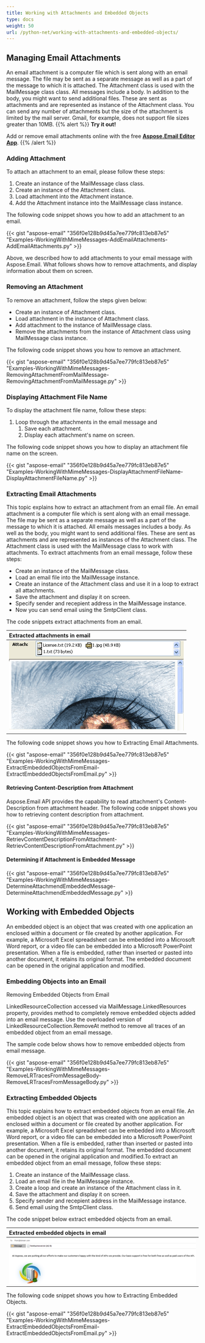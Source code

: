 ```yaml
---
title: Working with Attachments and Embedded Objects
type: docs
weight: 50
url: /python-net/working-with-attachments-and-embedded-objects/
---
```



## **Managing Email Attachments**
An email attachment is a computer file which is sent along with an email message. The file may be sent as a separate message as well as a part of the message to which it is attached. The Attachment class is used with the MailMessage class class. All messages include a body. In addition to the body, you might want to send additional files. These are sent as attachments and are represented as instance of the Attachment class. You can send any number of attachments but the size of the attachment is limited by the mail server. Gmail, for example, does not support file sizes greater than 10MB.
{{% alert %}}
**Try it out!**

Add or remove email attachments online with the free [**Aspose.Email Editor App**](https://products.aspose.app/email/editor).
{{% /alert %}}
### **Adding Attachment**
To attach an attachment to an email, please follow these steps:

1. Create an instance of the MailMessage class class.
1. Create an instance of the Attachment class.
1. Load attachment into the Attachment instance.
1. Add the Attachment instance into the MailMessage class instance.

The following code snippet shows you how to add an attachment to an email.



{{< gist "aspose-email" "356f0e128b9d45a7ee779fc813eb87e5" "Examples-WorkingWithMimeMessages-AddEmailAttachments-AddEmailAttachments.py" >}}



Above, we described how to add attachments to your email message with Aspose.Email. What follows shows how to remove attachments, and display information about them on screen.
### **Removing an Attachment**
To remove an attachment, follow the steps given below:

- Create an instance of Attachment class.
- Load attachment in the instance of Attachment class.
- Add attachment to the instance of MailMessage class.
- Remove the attachments from the instance of Attachment class using MailMessage class instance.

The following code snippet shows you how to remove an attachment.



{{< gist "aspose-email" "356f0e128b9d45a7ee779fc813eb87e5" "Examples-WorkingWithMimeMessages-RemovingAttachmentFromMailMessage-RemovingAttachmentFromMailMessage.py" >}}
### **Displaying Attachment File Name**
To display the attachment file name, follow these steps:

1. Loop through the attachments in the email message and
   1. Save each attachment.
   1. Display each attachment's name on screen.

The following code snippet shows you how to display an attachment file name on the screen.



{{< gist "aspose-email" "356f0e128b9d45a7ee779fc813eb87e5" "Examples-WorkingWithMimeMessages-DisplayAttachmentFileName-DisplayAttachmentFileName.py" >}}
### **Extracting Email Attachments**
This topic explains how to extract an attachment from an email file. An email attachment is a computer file which is sent along with an email message. The file may be sent as a separate message as well as a part of the message to which it is attached. All emails messages includes a body. As well as the body, you might want to send additional files. These are sent as attachments and are represented as instances of the Attachment class. The Attachment class is used with the MailMessage class to work with attachments. To extract attachments from an email message, follow these steps:

- Create an instance of the MailMessage class.
- Load an email file into the MailMessage instance.
- Create an instance of the Attachment class and use it in a loop to extract all attachments.
- Save the attachment and display it on screen.
- Specify sender and recepient address in the MailMessage instance.
- Now you can send email using the SmtpClient class.

The code snippets extract attachments from an email.

|**Extracted attachments in email**|
| :- |
|![todo:image_alt_text](working-with-attachments-and-embedded-objects_1.png)|
The following code snippet shows you how to Extracting Email Attachments.



{{< gist "aspose-email" "356f0e128b9d45a7ee779fc813eb87e5" "Examples-WorkingWithMimeMessages-ExtractEmbeddedObjectsFromEmail-ExtractEmbeddedObjectsFromEmail.py" >}}
#### **Retrieving Content-Description from Attachment**
Aspose.Email API provides the capability to read attachment's Content-Description from attachment header. The following code snippet shows you how to retrieving content description from attachment.



{{< gist "aspose-email" "356f0e128b9d45a7ee779fc813eb87e5" "Examples-WorkingWithMimeMessages-RetrievContentDescriptionFromAttachment-RetrievContentDescriptionFromAttachment.py" >}}
#### **Determining if Attachment is Embedded Message**
{{< gist "aspose-email" "356f0e128b9d45a7ee779fc813eb87e5" "Examples-WorkingWithMimeMessages-DetermineAttachmendEmbeddedMessage-DetermineAttachmendEmbeddedMessage.py" >}}
## **Working with Embedded Objects**
An embedded object is an object that was created with one application an enclosed within a document or file created by another application. For example, a Microsoft Excel spreadsheet can be embedded into a Microsoft Word report, or a video file can be embedded into a Microsoft PowerPoint presentation. When a file is embedded, rather than inserted or pasted into another document, it retains its original format. The embedded document can be opened in the original application and modified.
### **Embedding Objects into an Email**
Removing Embedded Objects from Email

LinkedResourceCollection accessed via MailMessage.LinkedResources property, provides method to completely remove embedded objects added into an email message. Use the overloaded version of LinkedResourceCollection.RemoveAt method to remove all traces of an embedded object from an email message.

The sample code below shows how to remove embedded objects from email message.



{{< gist "aspose-email" "356f0e128b9d45a7ee779fc813eb87e5" "Examples-WorkingWithMimeMessages-RemoveLRTracesFromMessageBody-RemoveLRTracesFromMessageBody.py" >}}
### **Extracting Embedded Objects**
This topic explains how to extract embedded objects from an email file. An embedded object is an object that was created with one application an enclosed within a document or file created by another application. For example, a Microsoft Excel spreadsheet can be embedded into a Microsoft Word report, or a video file can be embedded into a Microsoft PowerPoint presentation. When a file is embedded, rather than inserted or pasted into another document, it retains its original format. The embedded document can be opened in the original application and modified.To extract an embedded object from an email message, follow these steps:

1. Create an instance of the MailMessage class.
1. Load an email file in the MailMessage instance.
1. Create a loop and create an instance of the Attachment class in it.
1. Save the attachment and display it on screen.
1. Specify sender and recepient address in the MailMessage instance.
1. Send email using the SmtpClient class.

The code snippet below extract embedded objects from an email.

|**Extracted embedded objects in email**|
| :- |
|![todo:image_alt_text](working-with-attachments-and-embedded-objects_2.png)|
The following code snippet shows you how to Extracting Embedded Objects.



{{< gist "aspose-email" "356f0e128b9d45a7ee779fc813eb87e5" "Examples-WorkingWithMimeMessages-ExtractEmbeddedObjectsFromEmail-ExtractEmbeddedObjectsFromEmail.py" >}}
